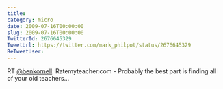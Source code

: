 ```yaml
---
title: 
category: micro
date: 2009-07-16T00:00:00
slug: 2009-07-16T00:00:00
TwitterId: 2676645329
TweetUrl: https://twitter.com/mark_philpot/status/2676645329
ReTweetUser: 
---
```


RT [@benkornell](https://twitter.com/benkornell): Ratemyteacher.com - Probably the best part is finding all of your old teachers...
